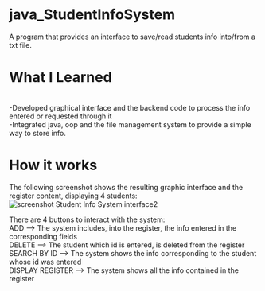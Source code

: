 # java_StudentInfoSystem
A program that provides an interface to save/read students info into/from a txt file.


# What I Learned
<br/>-Developed graphical interface and the backend code to process the info entered or requested through it
<br/>-Integrated java, oop and the file management system to provide a simple way to store info.
  
# How it works
The following screenshot shows the resulting graphic interface and the register content, displaying 4 students:
![screenshot Student Info System interface2](https://user-images.githubusercontent.com/43050275/60132591-6befa480-9761-11e9-8f8f-c3915246669b.png)

There are 4 buttons to interact with the system:
<br/>ADD --> The system includes, into the register, the info entered in the corresponding fields
<br/>DELETE --> The student which id is entered, is deleted from the register
<br/>SEARCH BY ID --> The system shows the info corresponding to the student whose id was entered
<br/>DISPLAY REGISTER --> The system shows all the info contained in the register

